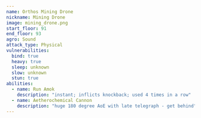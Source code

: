 ```yaml
---
name: Orthos Mining Drone
nickname: Mining Drone
image: mining_drone.png
start_floor: 91
end_floor: 93
agro: Sound
attack_type: Physical
vulnerabilities:
  bind: true
  heavy: true
  sleep: unknown
  slow: unknown
  stun: true
abilities:
  - name: Run Amok
    description: "instant; inflicts knockback; used 4 times in a row"
  - name: Aetherochemical Cannon
    description: "huge 180 degree AoE with late telegraph - get behind"
---
```

